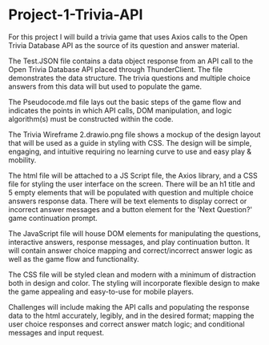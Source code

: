 # Project-1-Trivia-API

For this project I will build a trivia game that uses Axios calls to the Open Trivia Database API as the source of its question and answer material. 

The Test.JSON file contains a data object response from an API call to the Open Trivia Database API placed through ThunderClient.  The file demonstrates the data structure.  The trivia questions and multiple choice answers from this data will but used to populate the game. 

The Pseudocode.md file lays out the basic steps of the game flow and indicates the points in which API calls, DOM manipulation, and logic algorithm(s) must be constructed within the code.

The Trivia Wireframe 2.drawio.png file shows a mockup of the design layout that will be used as a guide in styling with CSS.  The design will be simple, engaging, and intuitive requiring no learning curve to use and easy play & mobility.

The html file will be attached to a JS Script file, the Axios library, and a CSS file for styling the user interface on the screen.  There will be an h1 title and 5 empty elements that will be populated with question and multiple choice answers response data. There will be text elements to display correct or incorrect answer messages and a button element for the 'Next Question?' game continuation prompt.  

The JavaScript file will house DOM elements for manipulating the questions, interactive answers, response messages, and play continuation button.  It will contain answer choice mapping and correct/incorrect answer logic as well as the game flow and functionality.

The CSS file will be styled clean and modern with a minimum of distraction both in design and color.  The styling will incorporate flexible design to make the game appealing and easy-to-use for mobile players.  

Challenges will include making the API calls and populating the response data to the html accurately, legibly, and in the desired format; mapping the user choice responses and correct answer match logic; and conditional messages and input request.  